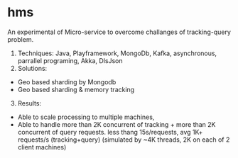 # hms
An experimental of Micro-service to overcome challanges of tracking-query problem.
1. Techniques: Java, Playframework, MongoDb, Kafka, asynchronous, parrallel programing, Akka, DlsJson
2. Solutions: 
  * Geo based sharding by Mongodb
  * Geo based sharding & memory tracking
3. Results: 
  * Able to scale processing to multiple machines, 
  * Able to handle more than 2K concurrent of tracking + more than 2K concurrent of query requests. less thang 15s/requests, avg 1K+ requests/s (tracking+query) 
  (simulated by ~4K threads, 2K on each of 2 client machines)
